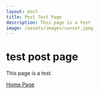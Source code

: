 ```yaml
---
layout: post
title: Post Test Page 
description: This page is a test 
image: /assets/images/sunset.jpeg
---
```


# test post page 

This page is a test. 

[Home Page](../index.md)